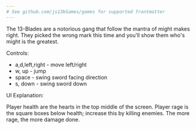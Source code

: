 ```yaml
---
# See github.com/js13kGames/games for supported frontmatter
---
```

The 13-Blades are a notorious gang that follow the mantra of might makes right. They picked the wrong mark this time and you'll show them who's might is the greatest.

Controls:

* a,d,left,right - move left/right
* w, up - jump
* space - swing sword facing direction
* s, down - swing sword down

UI Explanation:

Player health are the hearts in the top middle of the screen. Player rage is the square boxes below health; increase this by killing enemies. The more rage, the more damage done.